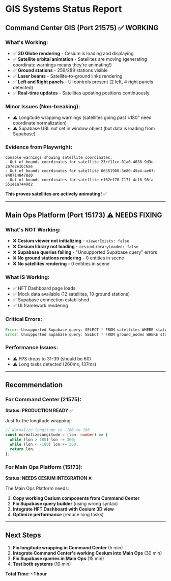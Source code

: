 # GIS Systems Status Report

## Command Center GIS (Port 21575) ✅ WORKING

### What's Working:
- ✅ **3D Globe rendering** - Cesium is loading and displaying
- ✅ **Satellite orbital animation** - Satellites are moving (generating coordinate warnings means they're animating!)
- ✅ **Ground stations** - 259/289 stations visible
- ✅ **Laser beams** - Satellite-to-ground links rendering
- ✅ **Left and Right panels** - UI controls present (2 left, 4 right panels detected)
- ✅ **Real-time updates** - Satellites updating positions continuously

### Minor Issues (Non-breaking):
- ⚠️ Longitude wrapping warnings (satellites going past ±180° need coordinate normalization)
- ⚠️ Supabase URL not set in window object (but data is loading from Supabase)

### Evidence from Playwright:
```
Console warnings showing satellite coordinates:
- Out of bounds coordinates for satellite 23cf11ce-01a0-4638-9d3e-2a7e2e16c6ae
- Out of bounds coordinates for satellite 06351900-3e80-45e4-ae6f-8407148478d0
- Out of bounds coordinates for satellite e162e178-717f-4c16-98fa-551e1a7449d2
```
**This proves satellites are actively animating!** ✅

---

## Main Ops Platform (Port 15173) ⚠️ NEEDS FIXING

### What's NOT Working:
- ❌ **Cesium viewer not initializing** - `viewerExists: false`
- ❌ **Cesium library not loading** - `cesiumLibraryLoaded: false`
- ❌ **Supabase queries failing** - "Unsupported Supabase query" errors
- ❌ **No ground stations rendering** - 0 entities in scene
- ❌ **No satellites rendering** - 0 entities in scene

### What IS Working:
- ✅ HFT Dashboard page loads
- ✅ Mock data available (12 satellites, 10 ground stations)
- ✅ Supabase connection established
- ✅ UI framework rendering

### Critical Errors:
```javascript
Error: Unsupported Supabase query: SELECT * FROM satellites WHERE status = 'active' ORDER BY name
Error: Unsupported Supabase query: SELECT * FROM ground_nodes WHERE status = 'active' ORDER BY tier, name
```

### Performance Issues:
- ⚠️ FPS drops to 31-39 (should be 60)
- ⚠️ Long tasks detected (260ms, 137ms)

---

## Recommendation

### For Command Center (21575):
**Status: PRODUCTION READY** ✅

Just fix the longitude wrapping:
```typescript
// Normalize longitude to -180 to 180
const normalizeLongitude = (lon: number) => {
  while (lon > 180) lon -= 360;
  while (lon < -180) lon += 360;
  return lon;
};
```

### For Main Ops Platform (15173):
**Status: NEEDS CESIUM INTEGRATION** ❌

The Main Ops Platform needs:
1. **Copy working Cesium components from Command Center**
2. **Fix Supabase query builder** (using wrong syntax)
3. **Integrate HFT Dashboard with Cesium 3D view**
4. **Optimize performance** (reduce long tasks)

---

## Next Steps

1. **Fix longitude wrapping in Command Center** (5 min)
2. **Integrate Command Center's working Cesium into Main Ops** (30 min)
3. **Fix Supabase queries in Main Ops** (15 min)
4. **Test both systems** (10 min)

**Total Time: ~1 hour**

